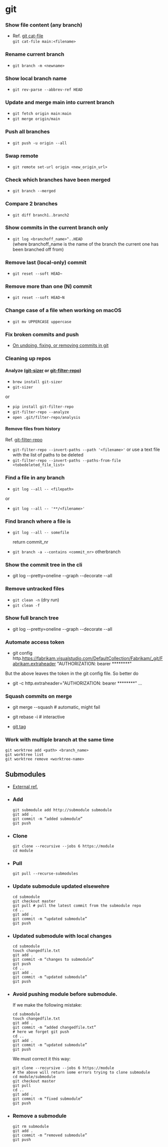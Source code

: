 # git

### Show file content (any branch)
  - Ref. [git cat-file](https://git-scm.com/docs/git-cat-file)   
    `git cat-file main:<filename>`

### Rename current branch
- `git branch -m <newname>`

### Show local branch name
- `git rev-parse --abbrev-ref HEAD`

### Update and merge main into current branch
- `git fetch origin main:main`
- `git merge origin/main`

### Push all branches
- `git push -u origin --all`

### Swap remote  
- `git remote set-url origin <new_origin_url>`

### Check which branches have been merged  
- `git branch --merged`

### Compare 2 branches  
- `git diff branch1..branch2`

### Show commits in the current branch only  
- `git log <branchoff_name>^..HEAD`  
  (where branchoff_name is the name of the branch the current one has been branched off from)

### Remove last (local-only) commit  
- `git reset --soft HEAD~`

### Remove more than one (N) commit  
- `git reset --soft HEAD~N`
  
### Change case of a file when working on macOS  
- `git mv UPPERCASE uppercase`

### Fix broken commits and push
- [On undoing, fixing, or removing commits in git](https://sethrobertson.github.io/GitFixUm/fixup.html)

### Cleaning up repos

#### Analyze ([git-sizer](https://github.com/github/git-sizer) or [git-filter-repo](https://github.com/newren/git-filter-repo))  
-  `brew install git-sizer`  
-  `git-sizer`  

or  

- `pip install git-filter-repo`
- `git-filter-repo --analyze`
- `open .git/filter-repo/analysis`

#### Remove files from history
  Ref. [git-filter-repo](https://github.com/newren/git-filter-repo)
- `git-filter-repo --invert-paths --path '<filename>'`
  or use a text file with the list of paths to be deleted
- `git-filter-repo --invert-paths --paths-from-file <tobedeleted_file_list>`

### Find a file in any branch
- `git log --all -- <filepath>`  

or

- `git log --all -- '**/<filename>'`

### Find branch where a file is

- `git log --all -- somefile`
    
    return commit_nr

- `git branch -a --contains <commit_nr>`
    otherbranch

### Show the commit tree in the cli
- git log --pretty=oneline --graph --decorate --all

### Remove untracked files
- `git clean -n` (dry run)
- `git clean -f`

### Show full branch tree

- git log --pretty=oneline --graph --decorate --all

### Automate access token

- git config http.https://fabrikam.visualstudio.com/DefaultCollection/Fabrikam/_git/Fabrikam.extraheader "AUTHORIZATION: bearer ********"

But the above leaves the token in the git config file. So better do

- git -c http.extraheader="AUTHORIZATION: bearer ********" ...

### Squash commits on merge

- git merge --squash # automatic, might fail
- git rebase -i # interactive

- [git tag](https://www.atlassian.com/git/tutorials/inspecting-a-repository/git-tag#:~:text=Checking%20Out%20Tags&text=This%20puts%20the%20repo%20in,by%20the%20commits%20SHA%20hash.)

### Work with multiple branch at the same time
  ```
  git worktree add <path> <branch_name>
  git worktree list
  git worktree remove <worktree-name>
  ```

## Submodules
- [External ref.](https://devconnected.com/how-to-add-and-update-git-submodules/)
- ### Add
  ```
  git submodule add http://submodule submodule
  git add .
  git commit -m “added submodule”
  git push
  ```
- ### Clone
  ```
  git clone --recursive --jobs 6 https://module
  cd module
  ```
- ### Pull
  ```
  git pull --recurse-submodules
  ```
- ### Update submodule updated elsewehre
  ```
  cd submodule
  git checkout master
  git pull # pull the latest commit from the submodule repo
  cd ..
  git add .
  git commit -m “updated submodule”
  git push
  ```
- ### Updated submodule with local changes
  ```
  cd submodule
  touch changedfile.txt
  git add .
  git commit -m “changes to submodule”
  git push
  cd ..
  git add .
  git commit -m “updated submodule”
  git push
  ```
- ### Avoid pushing module before submodule. 
  If we make the following mistake:
  ```
  cd submodule
  touch changedfile.txt
  git add .
  git commit -m “added changedfile.txt”
  # here we forget git push
  cd ..
  git add .
  git commit -m “updated submodule”
  git push
  ```
  We must correct it this way:
  ```
  git clone --recursive --jobs 6 https://module 
  # the above will return some errors trying to clone submodule
  cd module/submodule
  git checkout master
  git pull
  cd ..
  git add .
  git commit -m “fixed submodule”
  git push
  ```
- ### Remove a submodule
  ```
  git rm submodule
  git add .
  git commit -m “removed submodule”
  git push
  ```


